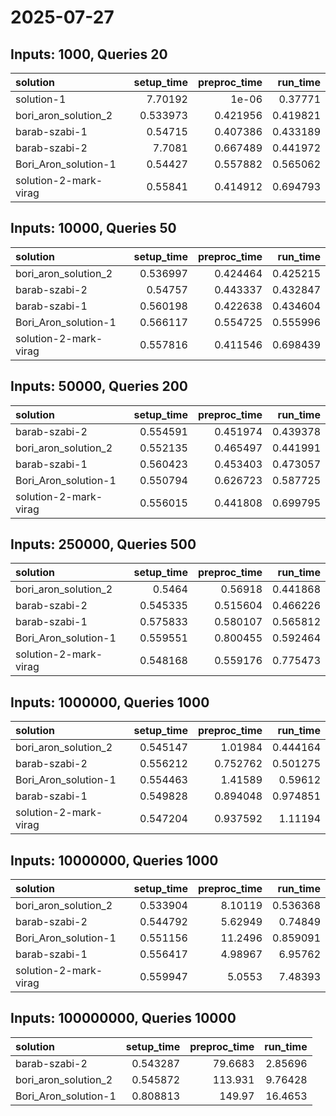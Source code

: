 # 2025-07-27

## Inputs: 1000, Queries 20

| solution              |   setup_time |   preproc_time |   run_time |
|:----------------------|-------------:|---------------:|-----------:|
| solution-1            |     7.70192  |       1e-06    |   0.37771  |
| bori_aron_solution_2  |     0.533973 |       0.421956 |   0.419821 |
| barab-szabi-1         |     0.54715  |       0.407386 |   0.433189 |
| barab-szabi-2         |     7.7081   |       0.667489 |   0.441972 |
| Bori_Aron_solution-1  |     0.54427  |       0.557882 |   0.565062 |
| solution-2-mark-virag |     0.55841  |       0.414912 |   0.694793 |

## Inputs: 10000, Queries 50

| solution              |   setup_time |   preproc_time |   run_time |
|:----------------------|-------------:|---------------:|-----------:|
| bori_aron_solution_2  |     0.536997 |       0.424464 |   0.425215 |
| barab-szabi-2         |     0.54757  |       0.443337 |   0.432847 |
| barab-szabi-1         |     0.560198 |       0.422638 |   0.434604 |
| Bori_Aron_solution-1  |     0.566117 |       0.554725 |   0.555996 |
| solution-2-mark-virag |     0.557816 |       0.411546 |   0.698439 |

## Inputs: 50000, Queries 200

| solution              |   setup_time |   preproc_time |   run_time |
|:----------------------|-------------:|---------------:|-----------:|
| barab-szabi-2         |     0.554591 |       0.451974 |   0.439378 |
| bori_aron_solution_2  |     0.552135 |       0.465497 |   0.441991 |
| barab-szabi-1         |     0.560423 |       0.453403 |   0.473057 |
| Bori_Aron_solution-1  |     0.550794 |       0.626723 |   0.587725 |
| solution-2-mark-virag |     0.556015 |       0.441808 |   0.699795 |

## Inputs: 250000, Queries 500

| solution              |   setup_time |   preproc_time |   run_time |
|:----------------------|-------------:|---------------:|-----------:|
| bori_aron_solution_2  |     0.5464   |       0.56918  |   0.441868 |
| barab-szabi-2         |     0.545335 |       0.515604 |   0.466226 |
| barab-szabi-1         |     0.575833 |       0.580107 |   0.565812 |
| Bori_Aron_solution-1  |     0.559551 |       0.800455 |   0.592464 |
| solution-2-mark-virag |     0.548168 |       0.559176 |   0.775473 |

## Inputs: 1000000, Queries 1000

| solution              |   setup_time |   preproc_time |   run_time |
|:----------------------|-------------:|---------------:|-----------:|
| bori_aron_solution_2  |     0.545147 |       1.01984  |   0.444164 |
| barab-szabi-2         |     0.556212 |       0.752762 |   0.501275 |
| Bori_Aron_solution-1  |     0.554463 |       1.41589  |   0.59612  |
| barab-szabi-1         |     0.549828 |       0.894048 |   0.974851 |
| solution-2-mark-virag |     0.547204 |       0.937592 |   1.11194  |

## Inputs: 10000000, Queries 1000

| solution              |   setup_time |   preproc_time |   run_time |
|:----------------------|-------------:|---------------:|-----------:|
| bori_aron_solution_2  |     0.533904 |        8.10119 |   0.536368 |
| barab-szabi-2         |     0.544792 |        5.62949 |   0.74849  |
| Bori_Aron_solution-1  |     0.551156 |       11.2496  |   0.859091 |
| barab-szabi-1         |     0.556417 |        4.98967 |   6.95762  |
| solution-2-mark-virag |     0.559947 |        5.0553  |   7.48393  |

## Inputs: 100000000, Queries 10000

| solution             |   setup_time |   preproc_time |   run_time |
|:---------------------|-------------:|---------------:|-----------:|
| barab-szabi-2        |     0.543287 |        79.6683 |    2.85696 |
| bori_aron_solution_2 |     0.545872 |       113.931  |    9.76428 |
| Bori_Aron_solution-1 |     0.808813 |       149.97   |   16.4653  |
